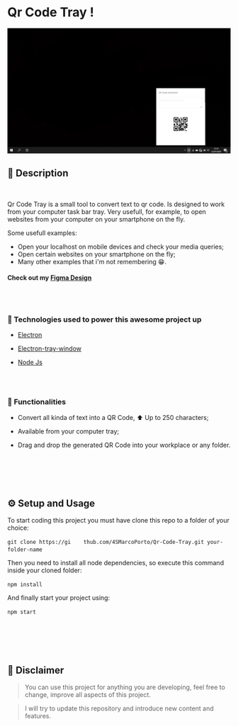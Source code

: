 # Qr Code Tray !

![Main ScreenShot](/README.assets/screenshot.png)



## 📖 Description

<br>

Qr Code Tray is a small tool to convert text to qr code. Is designed to work from your computer task bar tray. Very usefull, for example, to open websites from your computer on your smartphone on the fly.

Some usefull examples:

* Open your localhost on mobile devices and check your media queries;
* Open certain websites on your smartphone on the fly;
* Many other examples that i'm not remembering 😁.

#### Check out my [Figma Design](https://www.figma.com/file/xULeHVzJzLYLek3QFFqeH2/QrCodeTool-Tray---Github-Linked?node-id=0%3A1)

<br>
<br>

### 🚀 Technologies used to power this awesome project up

* [Electron](https://github.com/electron/electron)

* [Electron-tray-window](https://github.com/sfatihk/electron-tray-window)

* [Node Js](https://github.com/nodejs)

<br>
<br>

### 🧪 Functionalities

* Convert all kinda of text into a QR Code, ⬆ Up to 250 characters;

* Available from your computer tray;

* Drag and drop the generated QR Code into your workplace or any folder.


<br>
<br>
<br>
<br>

## ⚙ Setup and Usage

To start coding this project you must have clone this repo to a folder of your choice:

``` git clone https://gi    thub.com/4SMarcoPorto/Qr-Code-Tray.git your-folder-name ```

Then you need to install all node dependencies, so execute this command inside your cloned folder:

``` npm install ```

And finally start your project using:

``` npm start ```

<br>
<br>
<br>
<br>

## 🚨 Disclaimer

>You can use this project for anything you are developing, feel free to change, improve all aspects of this project.

>I will try to update this repository and introduce new content and features.